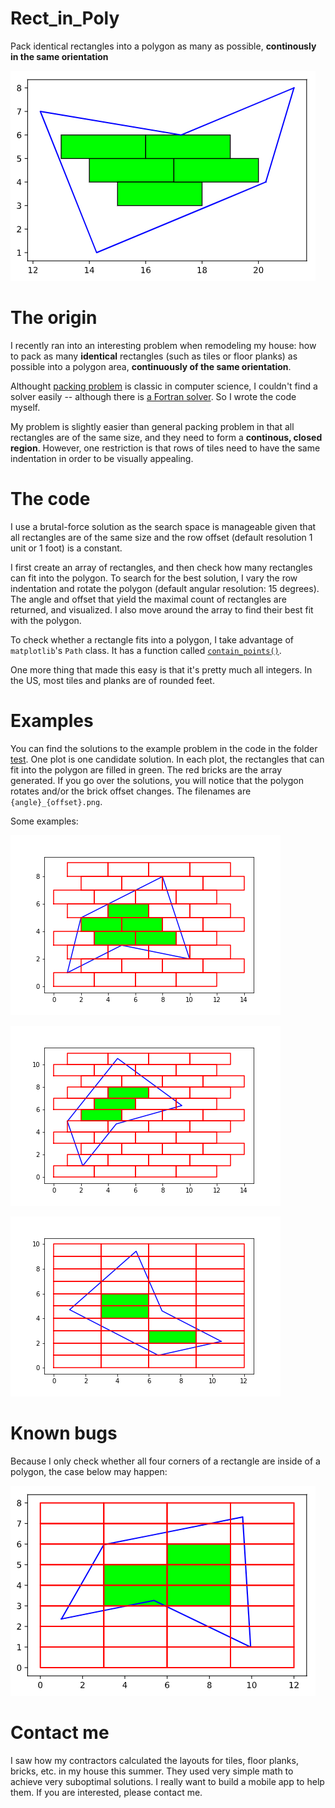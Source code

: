 # Rect_in_Poly
Pack identical rectangles into a polygon as many as possible, **continously in the same orientation**

![Cover](./hello.png)

# The origin 
I recently ran into an interesting problem when remodeling my house: how to pack as many **identical** rectangles (such as tiles or floor planks) as possible into a polygon area, **continuously of the same orientation**. 

Althought [packing problem](https://en.wikipedia.org/wiki/Packing_problems) is classic in computer science, I couldn't find a solver easily -- although there is [a Fortran solver](https://www.ime.usp.br/~egbirgin/packing/). So I wrote the code myself. 

My problem is slightly easier than general packing problem in that all rectangles are of the same size, and they need to form a **continous, closed region**. However, one restriction is that rows of tiles need to have the same indentation in order to be visually appealing. 

# The code 

I use a brutal-force solution as the search space is manageable given that all rectangles are of the same size and the row offset (default resolution 1 unit or 1 foot) is a constant. 

I first create an array of rectangles, and then check how many rectangles can fit into the polygon. To search for the best solution, I  vary the row indentation and rotate the polygon (default angular resolution: 15 degrees). The angle and offset that yield the maximal count of rectangles are returned, and visualized. I also move around the array to find their best fit with the polygon. 

To check whether a rectangle fits into a polygon, I take advantage of `matplotlib`'s `Path` class. It has a function called [`contain_points()`](https://matplotlib.org/stable/api/path_api.html#matplotlib.path.Path.contains_points). 

One more thing that made this easy is that it's pretty much all integers. In the US, most tiles and planks are of rounded feet. 

# Examples 

You can find the solutions to the example problem in the code in the folder [test](./test). One plot is one candidate solution. In each plot, the rectangles that can fit into the polygon are filled in green. The red bricks are the array generated. If you go over the solutions, you will notice that the polygon rotates and/or the brick offset changes. The filenames are `{angle}_{offset}.png`. 

Some examples: 

![Example 1](./test/0_2.png)

![Example 2](./test/15_1.png)

![Example 3](./test/165_0.png)

# Known bugs 

Because I only check whether all four corners of a rectangle are inside of a polygon, the case below may happen: 

![Bug one](./bug1.png)

# Contact me 

I saw how my contractors calculated the layouts for tiles, floor planks, bricks, etc. in my house this summer. They used very simple math to achieve very suboptimal solutions. I really want to build a mobile app to help them. If you are interested, please contact me. 
